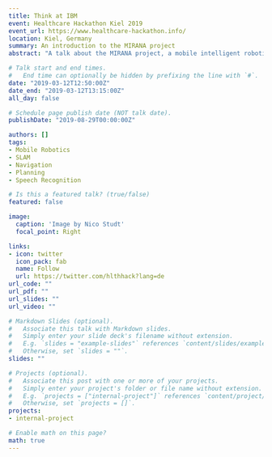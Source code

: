 ```yaml
---
title: Think at IBM
event: Healthcare Hackathon Kiel 2019
event_url: https://www.healthcare-hackathon.info/
location: Kiel, Germany
summary: An introduction to the MIRANA project
abstract: "A talk about the MIRANA project, a mobile intelligent robotic assistant for navigation and assistance. The features of MIRANA will be introduced and the current progress will be demonstrated."

# Talk start and end times.
#   End time can optionally be hidden by prefixing the line with `#`.
date: "2019-03-12T12:50:00Z"
date_end: "2019-03-12T13:15:00Z"
all_day: false

# Schedule page publish date (NOT talk date).
publishDate: "2019-08-29T00:00:00Z"

authors: []
tags:
- Mobile Robotics
- SLAM
- Navigation
- Planning
- Speech Recognition

# Is this a featured talk? (true/false)
featured: false

image:
  caption: 'Image by Nico Studt'
  focal_point: Right

links:
- icon: twitter
  icon_pack: fab
  name: Follow
  url: https://twitter.com/hlthhack?lang=de
url_code: ""
url_pdf: ""
url_slides: ""
url_video: ""

# Markdown Slides (optional).
#   Associate this talk with Markdown slides.
#   Simply enter your slide deck's filename without extension.
#   E.g. `slides = "example-slides"` references `content/slides/example-slides.md`.
#   Otherwise, set `slides = ""`.
slides: ""

# Projects (optional).
#   Associate this post with one or more of your projects.
#   Simply enter your project's folder or file name without extension.
#   E.g. `projects = ["internal-project"]` references `content/project/deep-learning/index.md`.
#   Otherwise, set `projects = []`.
projects:
- internal-project

# Enable math on this page?
math: true
---
```

